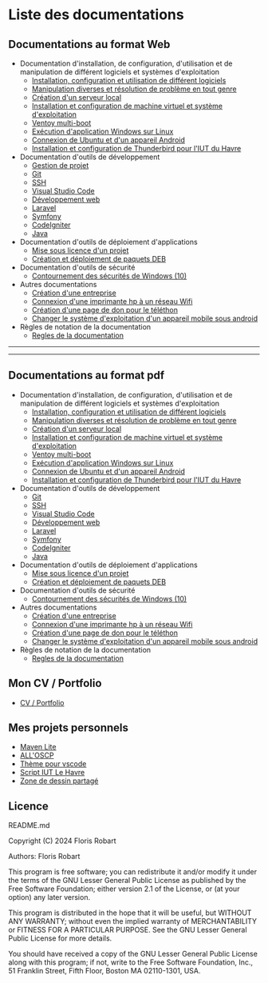 # Liste des documentations

## Documentations au format Web

- Documentation d'installation, de configuration, d'utilisation et de manipulation de différent logiciels et systèmes d'exploitation
  - [Installation, configuration et utilisation de différent logiciels](src/doc_installation_et_utilisation.html)
  - [Manipulation diverses et résolution de problème en tout genre](src/doc_manipulation.html)
  - [Création d'un serveur local](src/doc_creation_serveur_local.html)
  - [Installation et configuration de machine virtuel et système d'exploitation](src/doc_VM_et_OS.html)
  - [Ventoy multi-boot](src/doc_ventoy.html)
  - [Exécution d'application Windows sur Linux](src/doc_windows_on_linux.html)
  - [Connexion de Ubuntu et d'un appareil Android](src/doc_gnome_shell_connect.html)
  - [Installation et configuration de Thunderbird pour l'IUT du Havre](src/doc_thunderbird_iut.html)
- Documentation d'outils de développement
  - [Gestion de projet](src/doc_gestion_de_projet.html)
  - [Git](src/doc_git.html)
  - [SSH](src/doc_ssh.html)
  - [Visual Studio Code](src/doc_vscode.html)
  - [Développement web](src/doc_developpement_web.html)
  - [Laravel](src/doc_laravel.html)
  - [Symfony](src/doc_symfony.html)
  - [CodeIgniter](src/doc_codeigniter.html)
  - [Java](src/doc_java.html)
- Documentation d'outils de déploiement d'applications
  - [Mise sous licence d'un projet](src/doc_mise_sous_licence.html)
  - [Création et déploiement de paquets DEB](src/doc_create_deb_package.html)
- Documentation d'outils de sécurité
  - [Contournement des sécurités de Windows (10)](src/doc_hacking_windows.html)
- Autres documentations
  - [Création d'une entreprise](src/doc_creation_entreprise.html)
  - [Connexion d'une imprimante hp à un réseau Wifi](src/doc_connexion_imprimante_hp.html)
  - [Création d'une page de don pour le téléthon](src/doc_creation_page_don_telethon.html)
  - [Changer le système d'exploitation d'un appareil mobile sous android](src/doc_flashing_Android_OS.html)
- Règles de notation de la documentation
  - [Regles de la documentation](src/Regles_de_la_documentation.html)

---
---

## Documentations au format pdf

- Documentation d'installation, de configuration, d'utilisation et de manipulation de différent logiciels et systèmes d'exploitation
  - [Installation, configuration et utilisation de différent logiciels](pdf/doc_installation_et_utilisation.pdf)
  - [Manipulation diverses et résolution de problème en tout genre](pdf/doc_manipulation.pdf)
  - [Création d'un serveur local](pdf/doc_creation_serveur_local.pdf)
  - [Installation et configuration de machine virtuel et système d'exploitation](pdf/doc_VM_et_OS.pdf)
  - [Ventoy multi-boot](pdf/doc_ventoy.pdf)
  - [Exécution d'application Windows sur Linux](pdf/doc_windows_on_linux.pdf)
  - [Connexion de Ubuntu et d'un appareil Android](pdf/doc_gnome_shell_connect.pdf)
  - [Installation et configuration de Thunderbird pour l'IUT du Havre](pdf/doc_thunderbird_iut.pdf)
- Documentation d'outils de développement
  - [Git](pdf/doc_git.pdf)
  - [SSH](pdf/doc_ssh.pdf)
  - [Visual Studio Code](pdf/doc_vscode.pdf)
  - [Développement web](pdf/doc_developpement_web.pdf)
  - [Laravel](pdf/doc_laravel.pdf)
  - [Symfony](pdf/doc_symfony.pdf)
  - [CodeIgniter](pdf/doc_codeigniter.pdf)
  - [Java](pdf/doc_java.pdf)
- Documentation d'outils de déploiement d'applications
  - [Mise sous licence d'un projet](pdf/doc_mise_sous_licence.pdf)
  - [Création et déploiement de paquets DEB](pdf/doc_create_deb_package.pdf)
- Documentation d'outils de sécurité
  - [Contournement des sécurités de Windows (10)](pdf/doc_hacking_windows.pdf)
- Autres documentations
  - [Création d'une entreprise](pdf/doc_creation_entreprise.pdf)
  - [Connexion d'une imprimante hp à un réseau Wifi](pdf/doc_connexion_imprimante_hp.pdf)
  - [Création d'une page de don pour le téléthon](pdf/doc_creation_page_don_telethon.pdf)
  - [Changer le système d'exploitation d'un appareil mobile sous android](pdf/doc_flashing_Android_OS.pdf)
- Règles de notation de la documentation
  - [Regles de la documentation](pdf/Regles_de_la_documentation.pdf)

## Mon CV / Portfolio

- [CV / Portfolio](https://florobart.github.io/)

## Mes projets personnels

- [Maven Lite](https://florobart.github.io/Maven_lite/)
- [ALL'OSCP](https://github.com/FloRobart/AllOScp)
- [Thème pour vscode](https://github.com/FloRobart/Themes_for_vsCode)
- [Script IUT Le Havre](https://github.com/FloRobart/Script_IUT_Le-Havre)
- [Zone de dessin partagé](https://github.com/FloRobart/Drawing_area_android)

## Licence

README.md

Copyright (C) 2024 Floris Robart

Authors: Floris Robart

This program is free software; you can redistribute it and/or modify it
under the terms of the GNU Lesser General Public License as published by
the Free Software Foundation; either version 2.1 of the License, or
(at your option) any later version.

This program is distributed in the hope that it will be useful,
but WITHOUT ANY WARRANTY; without even the implied warranty of
MERCHANTABILITY or FITNESS FOR A PARTICULAR PURPOSE. See the
GNU Lesser General Public License for more details.

You should have received a copy of the GNU Lesser General Public License
along with this program; if not, write to the Free Software Foundation,
Inc., 51 Franklin Street, Fifth Floor, Boston MA 02110-1301, USA.
